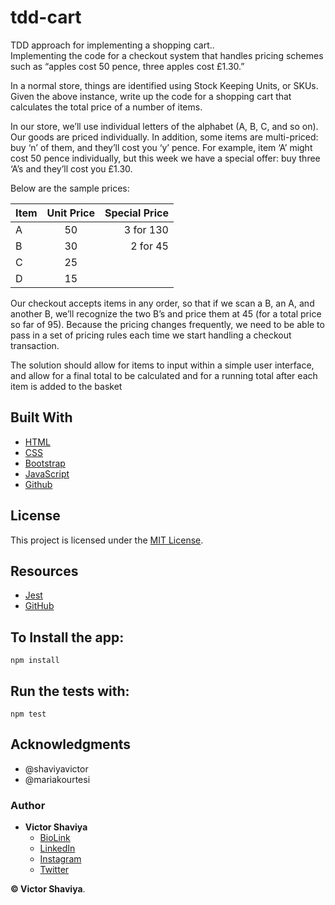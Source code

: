# tdd-cart
TDD approach for implementing a shopping cart..     
Implementing the code for a checkout system that handles pricing schemes such as “apples cost 50 pence, three apples cost £1.30.”        

In a normal store, things are identified using Stock Keeping Units, or SKUs.      
Given the above instance, write up the code for a shopping cart that calculates the total price of a number of items.       

In our store, we’ll use individual letters of the alphabet (A, B, C, and so on). Our goods are priced individually. In addition, some items are multi-priced: buy ‘n’ of them, and they’ll cost you ‘y’ pence. For example, item ‘A’ might cost 50 pence individually, but this week we have a special offer: buy three ‘A’s and they’ll cost you £1.30.     

Below are the sample prices:

| Item          | Unit Price    | Special Price |
| ------------- |:-------------:| -----------:  |
| A             |  50           | 3 for 130     |
| B             |  30           | 2 for 45      |
| C             |  25           |               |
| D             |  15           |               |

Our checkout accepts items in any order, so that if we scan a B, an A, and another B, we’ll recognize the two B’s and price them at 45 (for a total price so far of 95). Because the pricing changes frequently, we need to be able to pass in a set of pricing rules each time we start handling a checkout transaction.

The solution should allow for items to input within a simple user interface, and allow for a final total to be calculated and for a running total after each item is added to the basket

## Built With

* [HTML](https://developer.mozilla.org/en-US/docs/Web/HTML)        
* [CSS](https://developer.mozilla.org/en-US/docs/Web/css)             
* [Bootstrap](https://getbootstrap.com/docs/5.2/getting-started/introduction/)         
* [JavaScript](https://developer.mozilla.org/en-US/docs/Web/JavaScript)              
* [Github](https://github.com/ShaviyaVictor/shaviya)

## License

This project is licensed under the [MIT License](https://github.com/ShaviyaVictor/tdd-cart/blob/main/LICENSE).           

## Resources         
- [Jest](https://jestjs.io/docs/expect)          
- [GitHub](https://github.com/mariakourtesi/shoppingCart-js-tdd) 

## To Install the app:

    npm install

## Run the tests with:

    npm test

## Acknowledgments

* @shaviyavictor      
* @mariakourtesi

### Author

* **Victor Shaviya**        
  - [BioLink](https://bio.link/shaviya)       
  - [LinkedIn](https://www.linkedin.com/in/ShaviyaVictor/)          
  - [Instagram](https://www.instagram.com/shaviyavictor/)        
  - [Twitter](https://twitter.com/ShaviyaVictor)        
  
  
**© Victor Shaviya**.